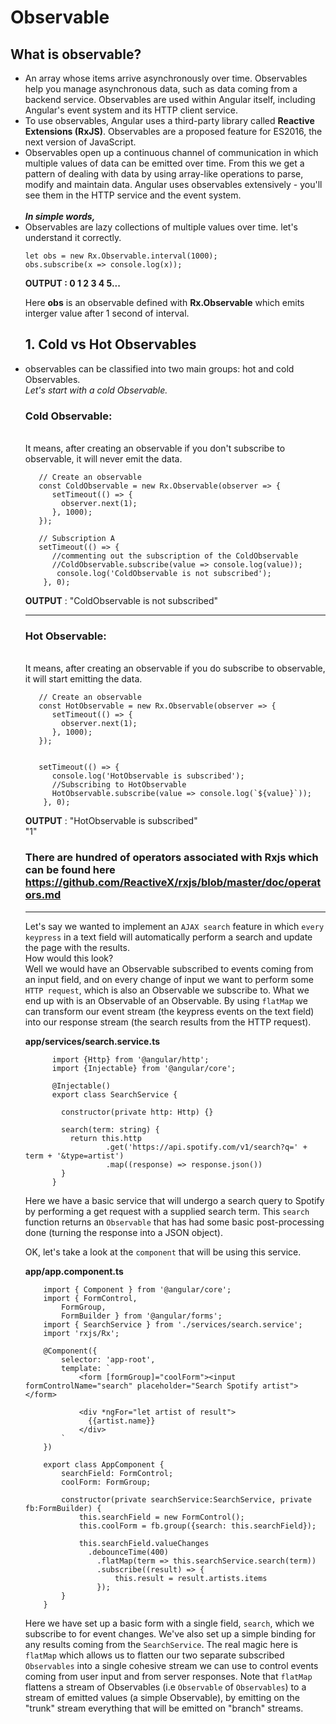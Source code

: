 # Observable
 ## What is observable?
<ul>
<li>
  An array whose items arrive asynchronously over time. Observables help you manage asynchronous data, such as data coming from a backend service. Observables are used within Angular itself, including Angular's event system and its HTTP client service.
</li>
<li>
  To use observables, Angular uses a third-party library called <b>Reactive Extensions (RxJS)</b>. Observables are a proposed feature for ES2016, the next version of JavaScript.
</li>
<li>
  Observables open up a continuous channel of communication in which multiple values of data can be emitted over time. 
  From this we get a pattern of dealing with data by using array-like operations to parse, modify and maintain data. 
  Angular uses observables extensively - you'll see them in the HTTP service and the event system.
 </li>
 <br>
 <b><i>In simple words,</i></b>
 
 <li>
    Observables are lazy collections of multiple values over time. let's understand it correctly.
 </li>
 
>
    let obs = new Rx.Observable.interval(1000);
    obs.subscribe(x => console.log(x));
     
<b>OUTPUT : 0 1 2 3 4 5...</b>
>
Here <b>obs</b> is an observable defined with <b>Rx.Observable</b> which emits interger value after 1 second of interval.

 
 ## 1. Cold vs Hot Observables
 
<li>
 observables can be classified into two main groups: hot and cold Observables. 
 <br><i>Let's start with a cold Observable.</i>
</li>



### Cold Observable:
 <bR>It means, after creating an observable if you don't subscribe to observable, it will never emit the data.
 
> 

       // Create an observable
       const ColdObservable = new Rx.Observable(observer => {
          setTimeout(() => {
            observer.next(1);
          }, 1000);
       });

       // Subscription A
       setTimeout(() => {
          //commenting out the subscription of the ColdObservable
          //ColdObservable.subscribe(value => console.log(value));
           console.log('ColdObservable is not subscribed');
        }, 0);
      
      
 <b>OUTPUT</b> : "ColdObservable is not subscribed"

>


<hr>

### Hot Observable:
 <bR>It means, after creating an observable if you do subscribe to observable, it will start emitting the data.
 
>

       // Create an observable
       const HotObservable = new Rx.Observable(observer => {
          setTimeout(() => {
            observer.next(1);
          }, 1000);
       });

       
       setTimeout(() => {
          console.log('HotObservable is subscribed');
          //Subscribing to HotObservable
          HotObservable.subscribe(value => console.log(`${value}`));
        }, 0);
                
<b>OUTPUT</b> : "HotObservable is subscribed" <bR>
                "1"           
>


### There are hundred of operators associated with Rxjs which can be found here https://github.com/ReactiveX/rxjs/blob/master/doc/operators.md

<hr>

Let's say we wanted to implement an <code>AJAX search</code> feature in which <code>every keypress</code> in a text field will 
automatically perform a search and update the page with the results. <br>How would this look? <br>
Well we would have an Observable subscribed to events coming from an input field, 
and on every change of input we want to perform some <code>HTTP request</code>, 
which is also an Observable we subscribe to. What we end up with is an Observable of an Observable.
By using <code>flatMap</code> we can transform our event stream (the keypress events on the text field) 
into our response stream (the search results from the HTTP request).


>
<b>app/services/search.service.ts</b>


          import {Http} from '@angular/http';
          import {Injectable} from '@angular/core';

          @Injectable()
          export class SearchService {

            constructor(private http: Http) {}

            search(term: string) {
              return this.http
                      .get('https://api.spotify.com/v1/search?q=' + term + '&type=artist')
                      .map((response) => response.json())
            }
          }

>


Here we have a basic service that will undergo a search query to Spotify by performing a get 
request with a supplied search term. This <code>search</code> function returns an <code>Observable</code> that has had some basic post-processing done 
(turning the response into a JSON object).


OK, let's take a look at the <code>component</code> that will be using this service.

<b>app/app.component.ts</b>

>

        import { Component } from '@angular/core';
        import { FormControl,
            FormGroup,
            FormBuilder } from '@angular/forms';
        import { SearchService } from './services/search.service';
        import 'rxjs/Rx';

        @Component({
            selector: 'app-root',
            template: `
                <form [formGroup]="coolForm"><input formControlName="search" placeholder="Search Spotify artist"></form>

                <div *ngFor="let artist of result">
                  {{artist.name}}
                </div>
            `
        })

        export class AppComponent {
            searchField: FormControl;
            coolForm: FormGroup;

            constructor(private searchService:SearchService, private fb:FormBuilder) {
                this.searchField = new FormControl();
                this.coolForm = fb.group({search: this.searchField});

                this.searchField.valueChanges
                  .debounceTime(400)
                    .flatMap(term => this.searchService.search(term))
                    .subscribe((result) => {
                        this.result = result.artists.items
                    });
            }
        }

>

Here we have set up a basic form with a single field, <code>search</code>, which we subscribe to for event changes. 
We've also set up a simple binding for any results coming from the <code>SearchService</code>. 
The real magic here is <code>flatMap</code> which allows us to flatten our two separate subscribed <code>Observables</code> 
into a single cohesive stream we can use to control events coming from user input and from server responses.
Note that <code>flatMap</code> flattens a stream of </code>Observables</code> (i.e <code>Observable</code> of <code>Observables</code>) 
to a stream of emitted values (a simple Observable), by emitting on the "trunk" stream everything that will be
emitted on "branch" streams.
